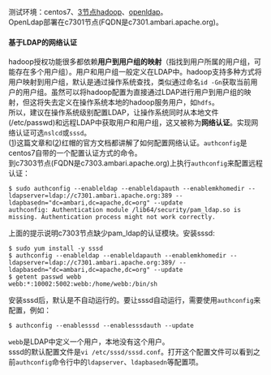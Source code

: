 测试环境：centos7、[3节点hadoop](https://imaidata.github.io/blog/ambari_centos/)、[openldap](https://imaidata.github.io/blog/ldap/)。  
OpenLdap部署在c7301节点(FQDN是c7301.ambari.apache.org)。  
#### 基于LDAP的网络认证
hadoop授权功能很多都依赖**用户到用户组的映射**（指找到用户所属的用户组，可能存在多个用户组）。用户和用户组一般定义在LDAP中。hadoop支持多种方式将用户映射到用户组，默认是通过操作系统查找，类似通过命名`id -Gn`获取当前用户的用户组。虽然可以将hadoop配置为直接通过LDAP进行用户到用户组的映射，但这将失去定义在操作系统本地的hadoop服务用户，如`hdfs`。  
所以，建议在操作系统级别配置LDAP，让操作系统同时从本地文件(/etc/passwd)和远程LDAP中获取用户和用户组，这又被称为**网络认证**。实现网络认证可选`nslcd`或`sssd`。  
([1](https://www.certdepot.net/ldap-client-configuration-authconfig/))这篇文章和([2](https://access.redhat.com/documentation/en-US/Red_Hat_Enterprise_Linux/7/html/System-Level_Authentication_Guide/authconfig-ldap.html))红帽的官方文档都讲解了如何配置网络认证。`authconfig`是centos7自带的一个配置认证方式的命令。  
到c7303节点(FQDN是c7303.ambari.apache.org)上执行`authconfig`来配置远程认证：
```
$ sudo authconfig --enableldap --enableldapauth --enablemkhomedir --ldapserver=ldap://c7301.ambari.apache.org:389 --ldapbasedn="dc=ambari,dc=apache,dc=org" --update
authconfig: Authentication module /lib64/security/pam_ldap.so is missing. Authentication process might not work correctly.
```
上面的提示说明c7303节点缺少pam_ldap的认证模块。安装sssd:
```
$ sudo yum install -y sssd
$ authconfig --enableldap --enableldapauth --enablemkhomedir --ldapserver=ldap://c7301.ambari.apache.org:389/ --ldapbasedn="dc=ambari,dc=apache,dc=org" --update
$ getent passwd webb                               
webb:*:10002:5002:webb:/home/webb:/bin/sh
```
安装sssd后，默认是不自动运行的。要让sssd自动运行，需要使用`authconfig`来配置，例如：
```
$ authconfig --enablesssd --enablesssdauth --update
```
`webb`是LDAP中定义一个用户，本地没有这个用户。  
sssd的默认配置文件是`vi /etc/sssd/sssd.conf`。打开这个配置文件可以看到之前`authconfig`命令行中的`ldapserver`、`ldapbasedn`等配置项。  
